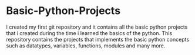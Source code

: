 # Basic-Python-Projects
I created my first git repository and it contains all the basic python projects that i created during the time i learned the basics of the python. This repository contains the projects that implements the basic python concepts such as datatypes, variables,  functions, modules and many more.
